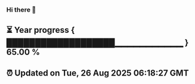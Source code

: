 ### Hi there 👋
⏳ Year progress { ███████████████████▁▁▁▁▁▁▁▁▁▁▁ } 65.00 %
---
⏰ Updated on Tue, 26 Aug 2025 06:18:27 GMT
---
